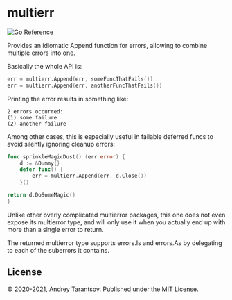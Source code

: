 # multierr

[![Go Reference](https://pkg.go.dev/badge/github.com/andreyvit/multierr.svg)](https://pkg.go.dev/github.com/andreyvit/multierr)

Provides an idiomatic Append function for errors, allowing to combine multiple errors into one.

Basically the whole API is:

```go
err = multierr.Append(err, someFuncThatFails())
err = multierr.Append(err, anotherFuncThatFails())
```

Printing the error results in something like:

```text
2 errors occurred:
(1) some failure
(2) another failure
```

Among other cases, this is especially useful in failable deferred funcs
to avoid silently ignoring cleanup errors:

```go
func sprinkleMagicDust() (err error) {
    d := &Dummy{}
    defer func() {
        err = multierr.Append(err, d.Close())
    }()

return d.DoSomeMagic()
}
```

Unlike other overly complicated multierror packages, this one does not even
expose its multierror type, and will only use it when you actually end up with
more than a single error to return.

The returned multierror type supports errors.Is and errors.As by delegating
to each of the suberrors it contains.


## License

© 2020-2021, Andrey Tarantsov. Published under the MIT License.
